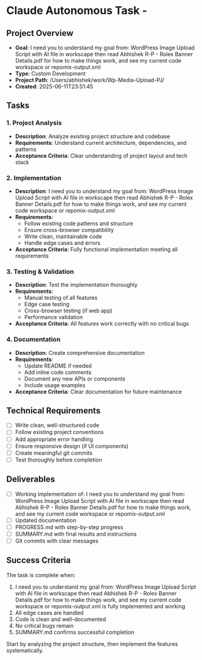 # Claude Autonomous Task - 

## Project Overview
- **Goal**: I need you to understand my goal from: WordPress Image Upload Script with AI file in workscape then read Abhishek R-P - Rolex Banner Details.pdf for how to make things work, and see my current code workspace or repomix-output.xml
- **Type**: Custom Development
- **Project Path**: /Users/abhishek/work/Wp-Media-Upload-PJ/
- **Created**: 2025-06-11T23:51:45

## Tasks

### 1. Project Analysis
- **Description**: Analyze existing project structure and codebase
- **Requirements**: Understand current architecture, dependencies, and patterns
- **Acceptance Criteria**: Clear understanding of project layout and tech stack

### 2. Implementation
- **Description**: I need you to understand my goal from: WordPress Image Upload Script with AI file in workscape then read Abhishek R-P - Rolex Banner Details.pdf for how to make things work, and see my current code workspace or repomix-output.xml
- **Requirements**: 
  - Follow existing code patterns and structure
  - Ensure cross-browser compatibility
  - Write clean, maintainable code
  - Handle edge cases and errors
- **Acceptance Criteria**: Fully functional implementation meeting all requirements

### 3. Testing & Validation
- **Description**: Test the implementation thoroughly
- **Requirements**: 
  - Manual testing of all features
  - Edge case testing
  - Cross-browser testing (if web app)
  - Performance validation
- **Acceptance Criteria**: All features work correctly with no critical bugs

### 4. Documentation
- **Description**: Create comprehensive documentation
- **Requirements**:
  - Update README if needed
  - Add inline code comments
  - Document any new APIs or components
  - Include usage examples
- **Acceptance Criteria**: Clear documentation for future maintenance

## Technical Requirements
- [ ] Write clean, well-structured code
- [ ] Follow existing project conventions
- [ ] Add appropriate error handling
- [ ] Ensure responsive design (if UI components)
- [ ] Create meaningful git commits
- [ ] Test thoroughly before completion

## Deliverables
- [ ] Working implementation of: I need you to understand my goal from: WordPress Image Upload Script with AI file in workscape then read Abhishek R-P - Rolex Banner Details.pdf for how to make things work, and see my current code workspace or repomix-output.xml
- [ ] Updated documentation
- [ ] PROGRESS.md with step-by-step progress
- [ ] SUMMARY.md with final results and instructions
- [ ] Git commits with clear messages

## Success Criteria
The task is complete when:
1. I need you to understand my goal from: WordPress Image Upload Script with AI file in workscape then read Abhishek R-P - Rolex Banner Details.pdf for how to make things work, and see my current code workspace or repomix-output.xml is fully implemented and working
2. All edge cases are handled
3. Code is clean and well-documented
4. No critical bugs remain
5. SUMMARY.md confirms successful completion

Start by analyzing the project structure, then implement the features systematically.